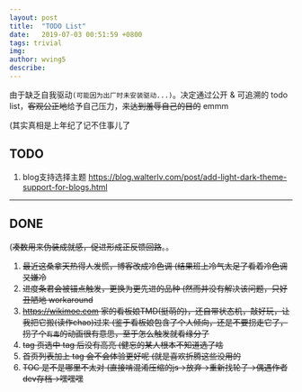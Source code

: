 ```yaml
---
layout: post
title:  "TODO List"
date:   2019-07-03 00:51:59 +0800
tags: trivial
img: 
author: wving5
describe: 
---
```


由于缺乏自我驱动`(可能因为出厂时未安装驱动...)`。决定通过公开 & 可追溯的 todo list，~~客观公正地~~给予自己压力，~~来达到羞辱自己的目的~~ emmm

(其实真相是上年纪了记不住事儿了


## TODO
1. blog支持选择主题 <https://blog.walterlv.com/post/add-light-dark-theme-support-for-blogs.html>

----

## DONE 
(~~凑数用来伪装成就感，促进形成正反馈回路~~。。
1. ~~最近这桑拿天热得人发慌，博客改成冷色调 (结果班上冷气太足了看着冷色调又嫌冷~~
2. ~~进度条君会被锚点触发，更换为更先进的品种 (然而并没有解决该问题，只好丑陋地 workaround~~
3. ~~<https://wikimoe.com> 家的看板娘TMD(挺萌的)，还自带状态机，敲好玩，让我把它搬(读作chao)过来 (鉴于看板娘包含了个人倾向，还是不要拐走它了，拐了个`有毒`的动画很有意思，至于怎么触发就看缘分了~~
4. ~~tag 页选中 tag 后没有高亮 (健忘的某人根本不知道选了啥~~
5. ~~首页列表加上 tag 会不会体验更好呢 (就是喜欢折腾这些没用的~~
6. ~~TOC 是不是哪里不太对 (直接啃混淆压缩的js->放弃->重新找轮子->偶遇作者dev存档->嘿嘿嘿~~